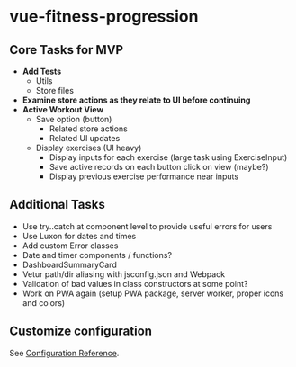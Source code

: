 # vue-fitness-progression

## Core Tasks for MVP

- **Add Tests**
  - Utils
  - Store files
- **Examine store actions as they relate to UI before continuing**
- **Active Workout View**
  - Save option (button)
    - Related store actions
    - Related UI updates
  - Display exercises (UI heavy)
    - Display inputs for each exercise (large task using ExerciseInput)
    - Save active records on each button click on view (maybe?)
    - Display previous exercise performance near inputs

## Additional Tasks

- Use try..catch at component level to provide useful errors for users
- Use Luxon for dates and times
- Add custom Error classes
- Date and timer components / functions?
- DashboardSummaryCard
- Vetur path/dir aliasing with jsconfig.json and Webpack
- Validation of bad values in class constructors at some point?
- Work on PWA again (setup PWA package, server worker, proper icons and colors)

## Customize configuration

See [Configuration Reference](https://cli.vuejs.org/config/).
